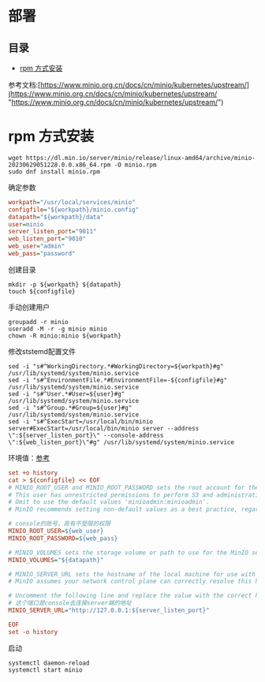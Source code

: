 # 部署

## 目录

-   [rpm 方式安装](#rpm-方式安装)

参考文档:[https://www.minio.org.cn/docs/cn/minio/kubernetes/upstream/](https://www.minio.org.cn/docs/cn/minio/kubernetes/upstream/ "https://www.minio.org.cn/docs/cn/minio/kubernetes/upstream/")

# rpm 方式安装

```shell
wget https://dl.min.io/server/minio/release/linux-amd64/archive/minio-20230629051228.0.0.x86_64.rpm -O minio.rpm
sudo dnf install minio.rpm
```

确定参数

```ini
workpath="/usr/local/services/minio"
configfile="${workpath}/minio.config"
datapath="${workpath}/data"
user=minio
server_listen_port="9011"
web_listen_port="9010"
web_user="admin"
web_pass="password"
```

创建目录

```shell
mkdir -p ${workpath} ${datapath}
touch ${configfile}
```

手动创建用户

```shell
groupadd -r minio
useradd -M -r -g minio minio
chown -R minio:minio ${workpath}
```

修改ststemd配置文件

```shell
sed -i "s#^WorkingDirectory.*#WorkingDirectory=${workpath}#g" /usr/lib/systemd/system/minio.service
sed -i "s#^EnvironmentFile.*#EnvironmentFile=-${configfile}#g" /usr/lib/systemd/system/minio.service
sed -i "s#^User.*#User=${user}#g" /usr/lib/systemd/system/minio.service
sed -i "s#^Group.*#Group=${user}#g" /usr/lib/systemd/system/minio.service
sed -i "s#^ExecStart=/usr/local/bin/minio server#ExecStart=/usr/local/bin/minio server --address \":${server_listen_port}\" --console-address \":${web_listen_port}\"#g" /usr/lib/systemd/system/minio.service
```

环境值：[参考](https://min.io/docs/minio/linux/reference/minio-server/minio-server.html#minio-server-environment-variables "参考")

```ini
set +o history
cat > ${configfile} << EOF
# MINIO_ROOT_USER and MINIO_ROOT_PASSWORD sets the root account for the MinIO server.
# This user has unrestricted permissions to perform S3 and administrative API operations on any resource in the deployment.
# Omit to use the default values 'minioadmin:minioadmin'.
# MinIO recommends setting non-default values as a best practice, regardless of environment

# console的账号，具有不受限的权限
MINIO_ROOT_USER=${web_user}
MINIO_ROOT_PASSWORD=${web_pass}

# MINIO_VOLUMES sets the storage volume or path to use for the MinIO server.
MINIO_VOLUMES="${datapath}"

# MINIO_SERVER_URL sets the hostname of the local machine for use with the MinIO Server
# MinIO assumes your network control plane can correctly resolve this hostname to the local machine

# Uncomment the following line and replace the value with the correct hostname for the local machine and port for the MinIO server (9000 by default).
# 这个端口是console去连接server端的地址
MINIO_SERVER_URL="http://127.0.0.1:${server_listen_port}"

EOF
set -o history 
```

启动

```纯文本
systemctl daemon-reload
systemctl start minio
```
